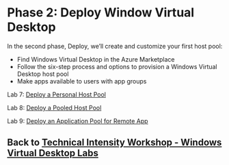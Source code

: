 # Phase 2: Deploy Window Virtual Desktop

In the second phase, Deploy, we’ll create and customize your first host pool:

- Find Windows Virtual Desktop in the Azure Marketplace
- Follow the six-step process and options to provision a Windows Virtual Desktop host pool
- Make apps available to users with app groups

Lab 7: [Deploy a Personal Host Pool](Deploy-Lab07-Deploy-a-Personal-Host-Pool.md)

Lab 8: [Deploy a Pooled Host Pool](Deploy-Lab08-Deploy-a-Pooled-Host-Pool.md)

Lab 9: [Deploy an Application Pool for Remote App](Deploy-Lab09-Deploy-an-Application-Pool-for-Remote-App.md)

## Back to [Technical Intensity Workshop - Windows Virtual Desktop Labs](../index.md)
